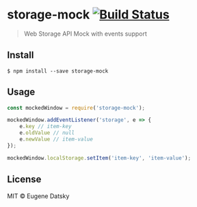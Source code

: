 # storage-mock [![Build Status](https://travis-ci.org/princed/storage-mock.svg?branch=master)](https://travis-ci.org/princed/storage-mock)

> Web Storage API Mock with events support


## Install

```
$ npm install --save storage-mock
```


## Usage

```js
const mockedWindow = require('storage-mock');

mockedWindow.addEventListener('storage', e => {
	e.key // item-key
	e.oldValue // null
	e.newValue // item-value
});

mockedWindow.localStorage.setItem('item-key', 'item-value');
```

## License

MIT © Eugene Datsky
